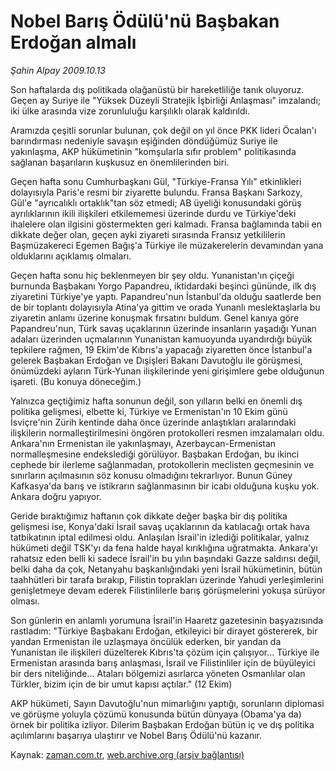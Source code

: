 # Nobel Barış Ödülü'nü Başbakan Erdoğan almalı

*Şahin Alpay 2009.10.13*

<tr><td class="metin" colspan="2" style="padding-top: 20px; padding-left: 5px; ">Son haftalarda dış politikada olağanüstü bir hareketliliğe tanık oluyoruz. Geçen ay Suriye ile "Yüksek Düzeyli Stratejik İşbirliği Anlaşması" imzalandı; iki ülke arasında vize zorunluluğu karşılıklı olarak kaldırıldı.</td></tr><tr><td class="metin" colspan="2" style="padding-top: 20px; padding-left: 5px; "><p>Aramızda çeşitli sorunlar bulunan, çok değil on yıl önce PKK lideri Öcalan'ı barındırması nedeniyle savaşın eşiğinden döndüğümüz Suriye ile yakınlaşma, AKP hükümetinin "komşularla sıfır problem" politikasında sağlanan başarıların kuşkusuz en önemlilerinden biri.
<p>Geçen hafta sonu Cumhurbaşkanı Gül, "Türkiye-Fransa Yılı" etkinlikleri dolayısıyla Paris'e resmi bir ziyarette bulundu. Fransa Başkanı Sarkozy, Gül'e "ayrıcalıklı ortaklık"tan söz etmedi; AB üyeliği konusundaki görüş ayrılıklarının ikili ilişkileri etkilememesi üzerinde durdu ve Türkiye'deki ihalelere olan ilgisini göstermekten geri kalmadı. Fransa bağlamında tabii en dikkate değer olan, geçen ayki ziyareti sırasında Fransız yetkililerin Başmüzakereci Egemen Bağış'a Türkiye ile müzakerelerin devamından yana olduklarını açıklamış olmaları.
<p>Geçen hafta sonu hiç beklenmeyen bir şey oldu. Yunanistan'ın çiçeği burnunda Başbakanı Yorgo Papandreu, iktidardaki beşinci gününde, ilk dış ziyaretini Türkiye'ye yaptı. Papandreu'nun İstanbul'da olduğu saatlerde ben de bir toplantı dolayısıyla Atina'ya gittim ve orada Yunanlı meslektaşlarla bu ziyaretin anlamı üzerine konuşmak fırsatını buldum. Genel kanıya göre Papandreu'nun, Türk savaş uçaklarının üzerinde insanların yaşadığı Yunan adaları üzerinden uçmalarının Yunanistan kamuoyunda uyandırdığı büyük tepkilere rağmen, 19 Ekim'de Kıbrıs'a yapacağı ziyaretten önce İstanbul'a gelerek Başbakan Erdoğan ve Dışişleri Bakanı Davutoğlu ile görüşmesi, önümüzdeki ayların Türk-Yunan ilişkilerinde yeni girişimlere gebe olduğunun işareti. (Bu konuya döneceğim.)
<p>Yalnızca geçtiğimiz hafta sonunun değil, son yılların belki en önemli dış politika gelişmesi, elbette ki, Türkiye ve Ermenistan'ın 10 Ekim günü İsviçre'nin Zürih kentinde daha önce üzerinde anlaştıkları aralarındaki ilişkilerin normalleştirilmesini öngören protokolleri resmen imzalamaları oldu. Ankara'nın Ermenistan ile yakınlaşmayı, Azerbaycan-Ermenistan normalleşmesine endekslediği görülüyor. Başbakan Erdoğan, bu ikinci cephede bir ilerleme sağlanmadan, protokollerin meclisten geçmesinin ve sınırların açılmasının söz konusu olmadığını tekrarlıyor. Bunun Güney Kafkasya'da barış ve istikrarın sağlanmasının bir icabı olduğuna kuşku yok. Ankara doğru yapıyor.
<p>Geride bıraktığımız haftanın çok dikkate değer başka bir dış politika gelişmesi ise, Konya'daki İsrail savaş uçaklarının da katılacağı ortak hava tatbikatının iptal edilmesi oldu. Anlaşılan İsrail'in izlediği politikalar, yalnız hükümeti değil TSK'yı da fena halde hayal kırıklığına uğratmakta. Ankara'yı rahatsız eden belli ki sadece İsrail'in bu yılın başındaki Gazze saldırısı değil, belki daha da çok, Netanyahu başkanlığındaki yeni İsrail hükümetinin, bütün taahhütleri bir tarafa bırakıp, Filistin toprakları üzerinde Yahudi yerleşimlerini genişletmeye devam ederek Filistinlilerle barış görüşmelerini yokuşa sürüyor olması.
<p>Son günlerin en anlamlı yorumuna İsrail'in Haaretz gazetesinin başyazısında rastladım: "Türkiye Başbakanı Erdoğan, etkileyici bir dirayet göstererek, bir yandan Ermenistan ile uzlaşmaya öncülük ederken, bir yandan da Yunanistan ile ilişkileri düzelterek Kıbrıs'ta çözüm için çalışıyor... Türkiye ile Ermenistan arasında barış anlaşması, İsrail ve Filistinliler için de büyüleyici bir ders niteliğinde... Ataları bölgemizi asırlarca yöneten Osmanlılar olan Türkler, bizim için de bir umut kapısı açtılar." (12 Ekim)
<p> AKP hükümeti, Sayın Davutoğlu'nun mimarlığını yaptığı, sorunların diplomasi ve görüşme yoluyla çözümü konusunda bütün dünyaya (Obama'ya da) örnek bir politika izliyor. Dilerim Başbakan Erdoğan bütün iç ve dış politika açılımlarını başarıya ulaştırır ve Nobel Barış Ödülü'nü kazanır.<br/></p></p></p></p></p></p></p></td></tr>

Kaynak: [zaman.com.tr](http://zaman.com.tr/yazar.do?yazino=902708), [web.archive.org (arşiv bağlantısı)](http://web.archive.org/web/20100110072946/http://www.zaman.com.tr:80/yazar.do?yazino=902708)
